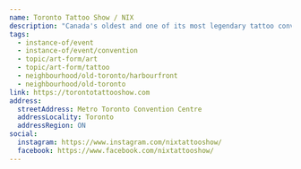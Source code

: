 ```yaml
---
name: Toronto Tattoo Show / NIX
description: "Canada's oldest and one of its most legendary tattoo conventions held annually in Toronto. One of the largest international tattoo conventions, the Toronto Tattoo Show / NIX features over 500 national and international tattoo artists, and is a celebration of tattoo culture, art and lifestyle. The show includes entertainment, vendors, contests, exhibits, and tattooing all weekend long."
tags:
  - instance-of/event
  - instance-of/event/convention
  - topic/art-form/art
  - topic/art-form/tattoo
  - neighbourhood/old-toronto/harbourfront
  - neighbourhood/old-toronto
link: https://torontotattooshow.com
address:
  streetAddress: Metro Toronto Convention Centre
  addressLocality: Toronto
  addressRegion: ON
social:
  instagram: https://www.instagram.com/nixtattooshow/
  facebook: https://www.facebook.com/nixtattooshow/
---
```

